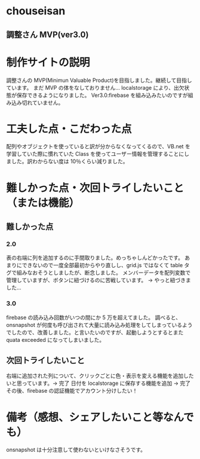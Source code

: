 # chouseisan

## 調整さん MVP(ver3.0)

# 制作サイトの説明

調整さんの MVP(Minimun Valuable Product)を目指しました。継続して目指しています。
まだ MVP の体をなしておりません…
localstorage により、出欠状態が保存できるようになりました。
Ver3.0:firebase を組み込みたいのですが組み込み切れていません。

# 工夫した点・こだわった点

配列やオブジェクトを使っていると訳が分からなくなってくるので、VB.net を学習していた際に慣れていた Class を使ってユーザー情報を管理することにしました。訳わからない度は 10％くらい減りました。

# 難しかった点・次回トライしたいこと（または機能）

## 難しかった点

### 2.0

表の右端に列を追加するのに手間取りました。めっちゃしんどかったです。
あまりにできないので一度全部最初からやり直しし、grid.js ではなくて table タグで組みなおそうとしましたが、断念しました。
メンバーデータを配列変数で管理していますが、ボタンに紐づけるのに苦戦しています。
→ やっと紐づきました…

### 3.0

firebase の読み込み回数がいつの間にか 5 万を超えてました。
調べると、onsnapshot が何度も呼び出されて大量に読み込み処理をしてしまっているようでしたので、改善しました。と言いたいのですが、起動しようとするとまた quata exceeded になってしまいました。

## 次回トライしたいこと

右端に追加された列について、クリックごとに色・表示を変える機能を追加したいと思っています。→ 完了
日付を localstorage に保存する機能を追加 → 完了
その後、firebase の認証機能でアカウント分けしたい！

# 備考（感想、シェアしたいこと等なんでも）

onsnapshot は十分注意して使わないといけなさそうです。
